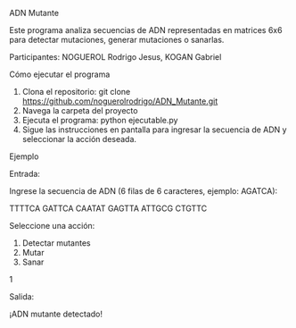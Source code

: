 ADN Mutante

Este programa analiza secuencias de ADN representadas en matrices 6x6 para detectar mutaciones, generar mutaciones o sanarlas.

Participantes: NOGUEROL Rodrigo Jesus, KOGAN Gabriel

Cómo ejecutar el programa

1.  Clona el repositorio: git clone https://github.com/noguerolrodrigo/ADN_Mutante.git
2.  Navega la carpeta del proyecto
3.  Ejecuta el programa: python ejecutable.py
4.  Sigue las instrucciones en pantalla para ingresar la secuencia de ADN y seleccionar la acción deseada.

Ejemplo

Entrada:

Ingrese la secuencia de ADN (6 filas de 6 caracteres, ejemplo: AGATCA):

TTTTCA
GATTCA
CAATAT
GAGTTA
ATTGCG
CTGTTC

Seleccione una acción:

1. Detectar mutantes
2. Mutar
3. Sanar

1

Salida:

¡ADN mutante detectado!

